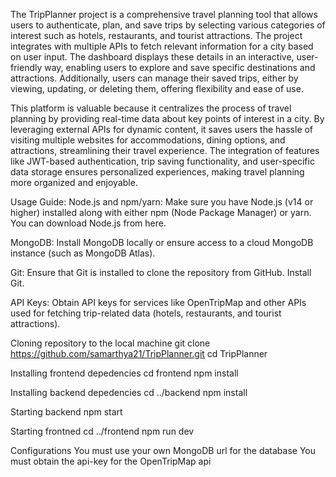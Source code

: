 The TripPlanner project is a comprehensive travel planning tool that allows users to authenticate, plan, and save trips by selecting various categories of interest such as hotels, restaurants, and tourist attractions. The project integrates with multiple APIs to fetch relevant information for a city based on user input. The dashboard displays these details in an interactive, user-friendly way, enabling users to explore and save specific destinations and attractions. Additionally, users can manage their saved trips, either by viewing, updating, or deleting them, offering flexibility and ease of use.

This platform is valuable because it centralizes the process of travel planning by providing real-time data about key points of interest in a city. By leveraging external APIs for dynamic content, it saves users the hassle of visiting multiple websites for accommodations, dining options, and attractions, streamlining their travel experience. The integration of features like JWT-based authentication, trip saving functionality, and user-specific data storage ensures personalized experiences, making travel planning more organized and enjoyable.

Usage Guide:
Node.js and npm/yarn: Make sure you have Node.js (v14 or higher) installed along with either npm (Node Package Manager) or yarn. You can download Node.js from here.

MongoDB: Install MongoDB locally or ensure access to a cloud MongoDB instance (such as MongoDB Atlas).

Git: Ensure that Git is installed to clone the repository from GitHub. Install Git.

API Keys: Obtain API keys for services like OpenTripMap and other APIs used for fetching trip-related data (hotels, restaurants, and tourist attractions).

Cloning repository to the local machine
git clone https://github.com/samarthya21/TripPlanner.git
cd TripPlanner

Installing frontend depedencies
cd frontend
npm install

Installing backend depedencies
cd ../backend
npm install

Starting backend
npm start

Starting frontned
cd ../frontend
npm run dev

Configurations 
You must use your own MongoDB url for the database
You must obtain the api-key for the OpenTripMap api